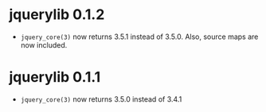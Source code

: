 # jquerylib 0.1.2

* `jquery_core(3)` now returns 3.5.1 instead of 3.5.0. Also, source maps are now included.

# jquerylib 0.1.1

* `jquery_core(3)` now returns 3.5.0 instead of 3.4.1
